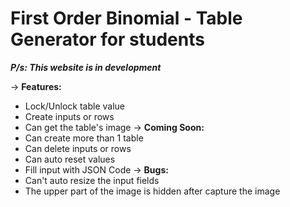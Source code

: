 # First Order Binomial - Table Generator for students
***P/s: This website is in development***

-> __Features:__
- Lock/Unlock table value
- Create inputs or rows
- Can get the table's image
-> __Coming Soon:__
- Can create more than 1 table
- Can delete inputs or rows
- Can auto reset values
- Fill input with JSON Code
-> __Bugs:__
- Can't auto resize the input fields
- The upper part of the image is hidden after capture the image
